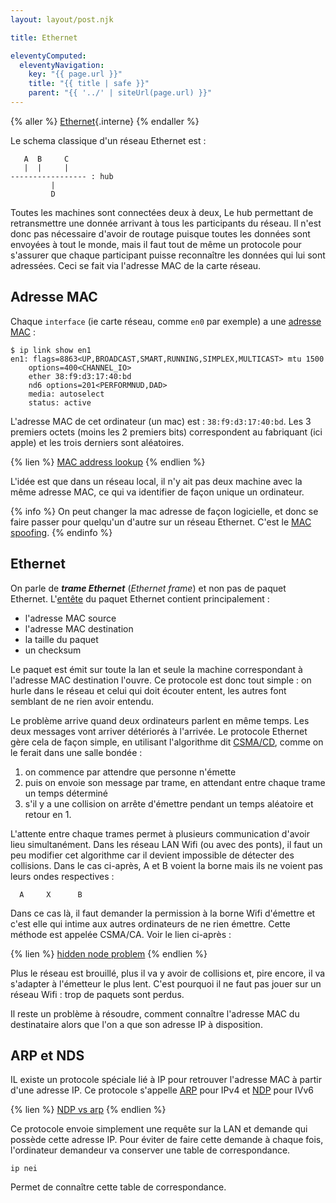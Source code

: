 ```yaml
---
layout: layout/post.njk

title: Ethernet

eleventyComputed:
  eleventyNavigation:
    key: "{{ page.url }}"
    title: "{{ title | safe }}"
    parent: "{{ '../' | siteUrl(page.url) }}"
---
```


{% aller %}
[Ethernet](./ethernet){.interne}
{% endaller %}

Le schema classique d'un réseau Ethernet est :

```
   A  B     C
   |  |     |
----------------- : hub
         |
         D
```

Toutes les machines sont connectées deux à deux, Le hub permettant de retransmettre une donnée arrivant à tous les participants du réseau. Il n'est donc pas nécessaire d'avoir de routage puisque toutes les données sont envoyées à tout le monde, mais il faut tout de même un protocole pour s'assurer que chaque participant puisse reconnaître les données qui lui sont adressées. Ceci se fait via l'adresse MAC de la carte réseau.

## Adresse MAC

Chaque `interface` (ie carte réseau, comme `en0` par exemple) a une [adresse MAC](https://fr.wikipedia.org/wiki/Adresse_MAC) :

```shell
$ ip link show en1
en1: flags=8863<UP,BROADCAST,SMART,RUNNING,SIMPLEX,MULTICAST> mtu 1500
	options=400<CHANNEL_IO>
	ether 38:f9:d3:17:40:bd 
	nd6 options=201<PERFORMNUD,DAD>
	media: autoselect
	status: active

```

L'adresse MAC de cet ordinateur (un mac) est : `38:f9:d3:17:40:bd`. Les 3 premiers octets (moins les 2 premiers bits) correspondent au fabriquant (ici apple) et les trois derniers sont aléatoires.

{% lien %}
[MAC address lookup](https://aruljohn.com/mac.pl)
{% endlien %}

L'idée est que dans un réseau local, il n'y ait pas deux machine avec la même adresse MAC, ce qui va identifier de façon unique un ordinateur.

{% info %}
On peut changer la mac adresse de façon logicielle, et donc se faire passer pour quelqu'un d'autre sur un réseau Ethernet. C'est le [MAC spoofing](https://wiki.archlinux.org/title/MAC_address_spoofing_(Fran%C3%A7ais)).
{% endinfo %}

## Ethernet

On parle de ***trame Ethernet*** (*Ethernet frame*) et non pas de paquet Ethernet. L'[entête](https://fr.wikipedia.org/wiki/Ethernet#Trames_Ethernet) du paquet Ethernet contient principalement :

- l'adresse MAC source
- l'adresse MAC destination
- la taille du paquet
- un checksum

Le paquet est émit sur toute la lan et seule la machine correspondant à l'adresse MAC destination l'ouvre. Ce protocole est donc tout simple : on hurle dans le réseau et celui qui doit écouter entent, les autres font semblant de ne rien avoir entendu.

Le problème arrive quand deux ordinateurs parlent en même temps. Les deux messages vont arriver détériorés à l'arrivée. Le protocole Ethernet gère cela de façon simple, en utilisant l'algorithme dit [CSMA/CD](https://fr.wikipedia.org/wiki/Carrier_Sense_Multiple_Access_with_Collision_Detection), comme on le ferait dans une salle bondée :

1. on commence par attendre que personne n'émette
2. puis on envoie son message par trame, en attendant entre chaque trame un temps déterminé
3. s'il y a une collision on arrête d'émettre pendant un temps aléatoire et retour en 1.

L'attente entre chaque trames permet à plusieurs communication d'avoir lieu simultanément. Dans les réseau LAN Wifi (ou avec des ponts), il faut un peu modifier cet algorithme car il devient impossible de détecter des collisions. Dans le cas ci-après, A et B voient la borne mais ils ne voient pas leurs ondes respectives :

```
  A     X      B
```

Dans ce cas là, il faut demander la permission à la borne Wifi d'émettre  et c'est elle qui intime aux autres ordinateurs de ne rien émettre. Cette méthode est appelée CSMA/CA. Voir le lien ci-après :

{% lien %}
[hidden node problem](https://www.youtube.com/watch?v=UgQM0rVDIQE)
{% endlien %}

Plus le réseau est brouillé, plus il va y avoir de collisions et, pire encore, il va s'adapter à l'émetteur le plus lent. C'est pourquoi il ne faut pas jouer sur un réseau Wifi : trop de paquets sont perdus.

Il reste un problème à résoudre, comment connaître l'adresse MAC du destinataire alors que l'on a que son adresse IP à disposition.

## ARP et NDS

IL existe un protocole spéciale lié à IP pour retrouver l'adresse MAC à partir d'une adresse IP. Ce protocole s'appelle [ARP](https://fr.wikipedia.org/wiki/Address_Resolution_Protocol) pour IPv4 et [NDP](https://fr.wikipedia.org/wiki/Neighbor_Discovery_Protocol) pour IVv6

{% lien %}
[NDP vs arp](https://docs.oracle.com/cd/E19957-01/820-2982/chapter1-41/index.html)
{% endlien %}

Ce protocole envoie simplement une requête sur la LAN et demande qui possède cette adresse IP. Pour éviter de faire cette demande à chaque fois, l'ordinateur demandeur va conserver une table de correspondance.

```
ip nei
```

Permet de connaître cette table de correspondance.
